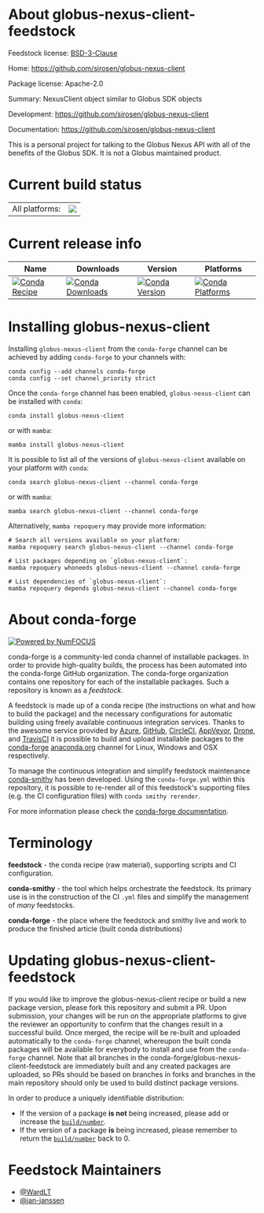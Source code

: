 About globus-nexus-client-feedstock
===================================

Feedstock license: [BSD-3-Clause](https://github.com/conda-forge/globus-nexus-client-feedstock/blob/main/LICENSE.txt)

Home: https://github.com/sirosen/globus-nexus-client

Package license: Apache-2.0

Summary: NexusClient object similar to Globus SDK objects

Development: https://github.com/sirosen/globus-nexus-client

Documentation: https://github.com/sirosen/globus-nexus-client

This is a personal project for talking to the Globus Nexus API with
all of the benefits of the Globus SDK. It is not a Globus maintained
product.


Current build status
====================


<table><tr><td>All platforms:</td>
    <td>
      <a href="https://dev.azure.com/conda-forge/feedstock-builds/_build/latest?definitionId=8138&branchName=main">
        <img src="https://dev.azure.com/conda-forge/feedstock-builds/_apis/build/status/globus-nexus-client-feedstock?branchName=main">
      </a>
    </td>
  </tr>
</table>

Current release info
====================

| Name | Downloads | Version | Platforms |
| --- | --- | --- | --- |
| [![Conda Recipe](https://img.shields.io/badge/recipe-globus--nexus--client-green.svg)](https://anaconda.org/conda-forge/globus-nexus-client) | [![Conda Downloads](https://img.shields.io/conda/dn/conda-forge/globus-nexus-client.svg)](https://anaconda.org/conda-forge/globus-nexus-client) | [![Conda Version](https://img.shields.io/conda/vn/conda-forge/globus-nexus-client.svg)](https://anaconda.org/conda-forge/globus-nexus-client) | [![Conda Platforms](https://img.shields.io/conda/pn/conda-forge/globus-nexus-client.svg)](https://anaconda.org/conda-forge/globus-nexus-client) |

Installing globus-nexus-client
==============================

Installing `globus-nexus-client` from the `conda-forge` channel can be achieved by adding `conda-forge` to your channels with:

```
conda config --add channels conda-forge
conda config --set channel_priority strict
```

Once the `conda-forge` channel has been enabled, `globus-nexus-client` can be installed with `conda`:

```
conda install globus-nexus-client
```

or with `mamba`:

```
mamba install globus-nexus-client
```

It is possible to list all of the versions of `globus-nexus-client` available on your platform with `conda`:

```
conda search globus-nexus-client --channel conda-forge
```

or with `mamba`:

```
mamba search globus-nexus-client --channel conda-forge
```

Alternatively, `mamba repoquery` may provide more information:

```
# Search all versions available on your platform:
mamba repoquery search globus-nexus-client --channel conda-forge

# List packages depending on `globus-nexus-client`:
mamba repoquery whoneeds globus-nexus-client --channel conda-forge

# List dependencies of `globus-nexus-client`:
mamba repoquery depends globus-nexus-client --channel conda-forge
```


About conda-forge
=================

[![Powered by
NumFOCUS](https://img.shields.io/badge/powered%20by-NumFOCUS-orange.svg?style=flat&colorA=E1523D&colorB=007D8A)](https://numfocus.org)

conda-forge is a community-led conda channel of installable packages.
In order to provide high-quality builds, the process has been automated into the
conda-forge GitHub organization. The conda-forge organization contains one repository
for each of the installable packages. Such a repository is known as a *feedstock*.

A feedstock is made up of a conda recipe (the instructions on what and how to build
the package) and the necessary configurations for automatic building using freely
available continuous integration services. Thanks to the awesome service provided by
[Azure](https://azure.microsoft.com/en-us/services/devops/), [GitHub](https://github.com/),
[CircleCI](https://circleci.com/), [AppVeyor](https://www.appveyor.com/),
[Drone](https://cloud.drone.io/welcome), and [TravisCI](https://travis-ci.com/)
it is possible to build and upload installable packages to the
[conda-forge](https://anaconda.org/conda-forge) [anaconda.org](https://anaconda.org/)
channel for Linux, Windows and OSX respectively.

To manage the continuous integration and simplify feedstock maintenance
[conda-smithy](https://github.com/conda-forge/conda-smithy) has been developed.
Using the ``conda-forge.yml`` within this repository, it is possible to re-render all of
this feedstock's supporting files (e.g. the CI configuration files) with ``conda smithy rerender``.

For more information please check the [conda-forge documentation](https://conda-forge.org/docs/).

Terminology
===========

**feedstock** - the conda recipe (raw material), supporting scripts and CI configuration.

**conda-smithy** - the tool which helps orchestrate the feedstock.
                   Its primary use is in the construction of the CI ``.yml`` files
                   and simplify the management of *many* feedstocks.

**conda-forge** - the place where the feedstock and smithy live and work to
                  produce the finished article (built conda distributions)


Updating globus-nexus-client-feedstock
======================================

If you would like to improve the globus-nexus-client recipe or build a new
package version, please fork this repository and submit a PR. Upon submission,
your changes will be run on the appropriate platforms to give the reviewer an
opportunity to confirm that the changes result in a successful build. Once
merged, the recipe will be re-built and uploaded automatically to the
`conda-forge` channel, whereupon the built conda packages will be available for
everybody to install and use from the `conda-forge` channel.
Note that all branches in the conda-forge/globus-nexus-client-feedstock are
immediately built and any created packages are uploaded, so PRs should be based
on branches in forks and branches in the main repository should only be used to
build distinct package versions.

In order to produce a uniquely identifiable distribution:
 * If the version of a package **is not** being increased, please add or increase
   the [``build/number``](https://docs.conda.io/projects/conda-build/en/latest/resources/define-metadata.html#build-number-and-string).
 * If the version of a package **is** being increased, please remember to return
   the [``build/number``](https://docs.conda.io/projects/conda-build/en/latest/resources/define-metadata.html#build-number-and-string)
   back to 0.

Feedstock Maintainers
=====================

* [@WardLT](https://github.com/WardLT/)
* [@jan-janssen](https://github.com/jan-janssen/)

